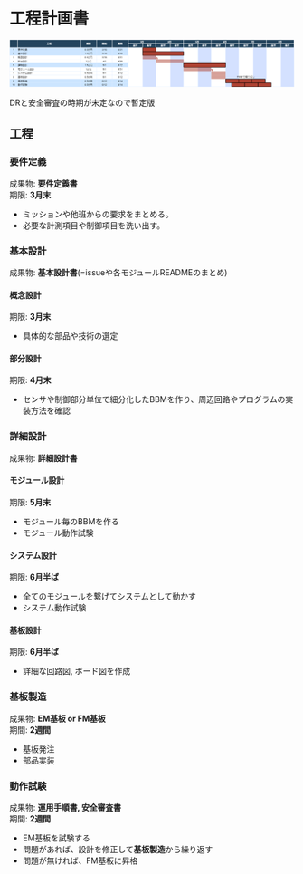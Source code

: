 # 工程計画書

![Schedule.png](../../Projects/Drawio/Documents/Schedule.drawio.png)

DRと安全審査の時期が未定なので暫定版

## 工程

### 要件定義

成果物: **要件定義書**  
期限: **3月末**

- ミッションや他班からの要求をまとめる。
- 必要な計測項目や制御項目を洗い出す。

### 基本設計

成果物: **基本設計書**(=issueや各モジュールREADMEのまとめ)  

#### 概念設計

期限: **3月末**

- 具体的な部品や技術の選定

#### 部分設計

期限: **4月末**

- センサや制御部分単位で細分化したBBMを作り、周辺回路やプログラムの実装方法を確認

### 詳細設計

成果物: **詳細設計書**  

#### モジュール設計

期限: **5月末**

- モジュール毎のBBMを作る
- モジュール動作試験

#### システム設計

期限: **6月半ば**

- 全てのモジュールを繋げてシステムとして動かす
- システム動作試験

#### 基板設計

期限: **6月半ば**

- 詳細な回路図, ボード図を作成

### 基板製造

成果物: **EM基板 or FM基板**  
期間: **2週間**

- 基板発注
- 部品実装

### 動作試験

成果物: **運用手順書, 安全審査書**  
期間: **2週間**

- EM基板を試験する
- 問題があれば、設計を修正して**基板製造**から繰り返す
- 問題が無ければ、FM基板に昇格
